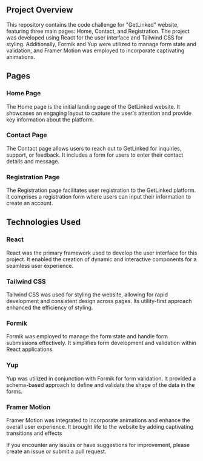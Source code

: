 <h2>Project Overview</h2>

<p>This repository contains the code challenge for "GetLinked" website, featuring three main pages: Home, Contact, and Registration. The project was developed using React for the user interface and Tailwind CSS for styling. Additionally, Formik and Yup were utilized to manage form state and validation, and Framer Motion was employed to incorporate captivating animations.</p>

<h2>Pages</h2>

<h3>Home Page</h3>
The Home page is the initial landing page of the GetLinked website. It showcases an engaging layout to capture the user's attention and provide key information about the platform.

<h3>Contact Page</h3>
The Contact page allows users to reach out to GetLinked for inquiries, support, or feedback. It includes a form for users to enter their contact details and message.

<h3>Registration Page</h3>
The Registration page facilitates user registration to the GetLinked platform. It comprises a registration form where users can input their information to create an account.

<h2>Technologies Used</h2>
<h3>React</h3>
React was the primary framework used to develop the user interface for this project. It enabled the creation of dynamic and interactive components for a seamless user experience.

<h3>Tailwind CSS</h3>
Tailwind CSS was used for styling the website, allowing for rapid development and consistent design across pages. Its utility-first approach enhanced the efficiency of styling.

<h3>Formik</h3>
Formik was employed to manage the form state and handle form submissions effectively. It simplifies form development and validation within React applications.

<h3>Yup</h3>
Yup was utilized in conjunction with Formik for form validation. It provided a schema-based approach to define and validate the shape of the data in the forms.

<h3>Framer Motion</h3>
Framer Motion was integrated to incorporate animations and enhance the overall user experience. It brought life to the website by adding captivating transitions and effects

 If you encounter any issues or have suggestions for improvement, please create an issue or submit a pull request.
 
